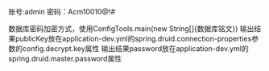 账号:admin
密码：Acm10010@!#

数据库密码加密方式，使用ConfigTools.main(new String[]{数据库铭文})
输出结果publicKey放在application-dev.yml的spring.druid.connection-properties参数的config.decrypt.key属性
输出结果password放在application-dev.yml的spring.druid.master.password属性